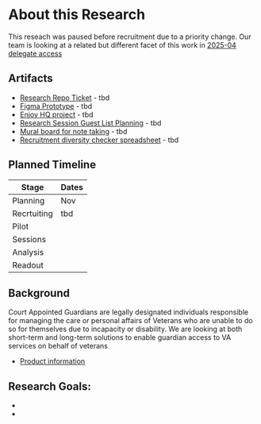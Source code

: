# About this Research
This reseach was paused before recruitment due to a priority change. Our team is looking at a related but different facet of this work in [2025-04 delegate access](https://github.com/department-of-veterans-affairs/va.gov-team/tree/master/products/identity/Research/2025-04%20delegate%20access)

## Artifacts
- [Research Repo Ticket]() - tbd
- [Figma Prototype]() - tbd
- [Enjoy HQ project]() - tbd
- [Research Session Guest List Planning]() - tbd
- [Mural board for note taking]() - tbd
- [Recruitment diversity checker spreadsheet]() - tbd

## Planned Timeline

| Stage | Dates |
| --- | ---|
| Planning | Nov |
| Recrtuiting | tbd |
| Pilot |  |
| Sessions |  |
| Analysis |  |
| Readout |  |


## Background

Court Appointed Guardians are legally designated individuals responsible for managing the care or personal affairs of Veterans who are unable to do so for themselves due to incapacity or disability. We are looking at both short-term and long-term solutions to enable guardian access to VA services on behalf of veterans

- [Product information](https://github.com/department-of-veterans-affairs/va.gov-team/tree/master/products/identity/Products/delegate%20access%20)


  
## Research Goals:
- 
- 
